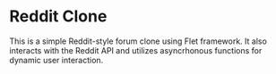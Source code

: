 # Reddit Clone
This is a simple Reddit-style forum clone using Flet framework. It also interacts with the Reddit API and utilizes asyncrhonous functions for dynamic user interaction.
